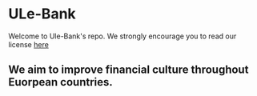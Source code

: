 # ULe-Bank
Welcome to Ule-Bank's repo. We strongly encourage you to read our license [here](https://github.com/ULE-Bank/Ulebank/blob/master/LICENSE "ULe-Bank's License")

## We aim to improve financial culture throughout Euorpean countries.
